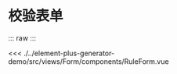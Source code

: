 <script setup>
import RuleForm from './../../../element-plus-generator-demo/src/views/Form/components/RuleForm.vue'
</script>

# 校验表单

<div class="code">

::: raw
<RuleForm/>
:::

<<< ./../element-plus-generator-demo/src/views/Form/components/RuleForm.vue

</div>